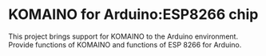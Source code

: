 KOMAINO for Arduino:ESP8266 chip
===========================================
This project brings support for KOMAINO to the Arduino environment.
Provide functions of KOMAINO and functions of ESP 8266 for Arduino.
